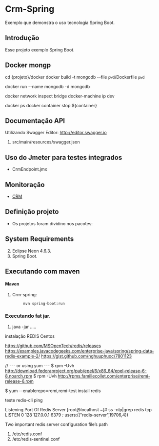 Crm-Spring
====================
Exemplo que demonstra o uso tecnologia Spring Boot.


Introdução
------------

Esse projeto exemplo Spring Boot.


Docker mongp
------------

cd {projeto}/docker
docker build -t mongodb --file `pwd`/Dockerfile `pwd`

docker run --name mongodb -d mongodb


docker network inspect bridge
docker-machine ip dev

docker ps
docker container stop ${container}

Documentação API
---------------------------------
Utilizando Swagger Editor: http://editor.swagger.io

1. src/main/resources/swagger.json


Uso do Jmeter para testes integrados
---------------------

* CrmEndpoint.jmx

Monitoração
---------------------

 * [CRM](http://localhost:8080/crm/monitoring)
 

Definição projeto
-------------------------------------


* Os projetos foram dividino nos pacotes:

	


System Requirements
-------------------

2. Eclipse Neon 4.6.3.
3. Spring Boot.

Executando com maven
-------------------

#### Maven

1. Crm-spring:

			
			mvn spring-boot:run

          
### Executando fat jar.

1. java -jar ..... 



instalação REDIS Centos

https://github.com/MSOpenTech/redis/releases
https://examples.javacodegeeks.com/enterprise-java/spring/spring-data-redis-example-2/
https://gist.github.com/nghuuphuoc/7801123

// --- or using yum ---
$ rpm -Uvh http://download.fedoraproject.org/pub/epel/6/x86_64/epel-release-6-8.noarch.rpm
$ rpm -Uvh http://rpms.famillecollet.com/enterprise/remi-release-6.rpm

$ yum --enablerepo=remi,remi-test install redis

teste
	redis-cli ping

Listening Port Of Redis Server
[root@localhost ~]# ss -nlp|grep redis
tcp    LISTEN     0      128            127.0.0.1:6379                  *:*      users:(("redis-server",19706,4))

Two important redis server configuration file’s path
1. /etc/redis.conf
2. /etc/redis-sentinel.conf

